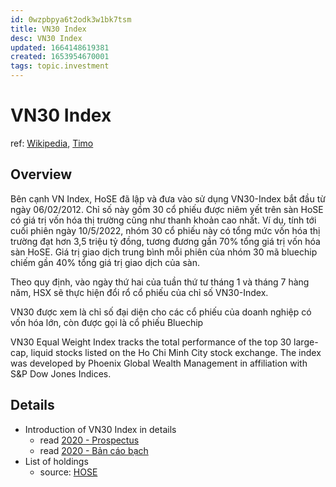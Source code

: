 ```yaml
---
id: 0wzpbpya6t2odk3w1bk7tsm
title: VN30 Index
desc: VN30 Index
updated: 1664148619381
created: 1653954670001
tags: topic.investment
---
```

# VN30 Index

ref: [Wikipedia](https://en.wikipedia.org/wiki/VN30_Equal_Weight_Index), [Timo](https://timo.vn/blogs/chi-so-vn30-la-gi/)

## Overview

Bên cạnh VN Index, HoSE đã lập và đưa vào sử dụng VN30-Index bắt đầu từ ngày 06/02/2012. Chỉ số này gồm 30 cổ phiếu được niêm yết trên sàn HoSE có giá trị vốn hóa thị trường cũng như thanh khoản cao nhất. Ví dụ, tính tới cuối phiên ngày 10/5/2022, nhóm 30 cổ phiếu này có tổng mức vốn hóa thị trường đạt hơn 3,5 triệu tỷ đồng, tương đương gần 70% tổng giá trị vốn hóa sàn HoSE. Giá trị giao dịch trung bình mỗi phiên của nhóm 30 mã bluechip chiếm gần 40% tổng giá trị giao dịch của sàn.

Theo quy định, vào ngày thứ hai của tuần thứ tư tháng 1 và tháng 7 hàng năm, HSX sẽ thực hiện đổi rổ cổ phiếu của chỉ số VN30-Index.

VN30 được xem là chỉ số đại diện cho các cổ phiếu của doanh nghiệp có vốn hóa lớn, còn được gọi là cổ phiếu Bluechip

VN30 Equal Weight Index tracks the total performance of the top 30 large-cap, liquid stocks listed on the Ho Chi Minh City stock exchange. The index was developed by Phoenix Global Wealth Management in affiliation with S&P Dow Jones Indices.

## Details

- Introduction of VN30 Index in details
    - read [2020 - Prospectus](https://masvn.com/api/attachment/file/1634786746779-ProspectusETFSSIAMETFVN30_ENG.pdf#page=9)
    - read [2020 - Bản cáo bạch](https://masvn.com/api/attachment/file/1630480175274-20201007-BanCaoBachQuyETFSSIAMVN30.pdf#page=9)
- List of holdings
    - source: [HOSE](https://www.hsx.vn/Modules/Listed/Web/StockIndexView/1964531007)